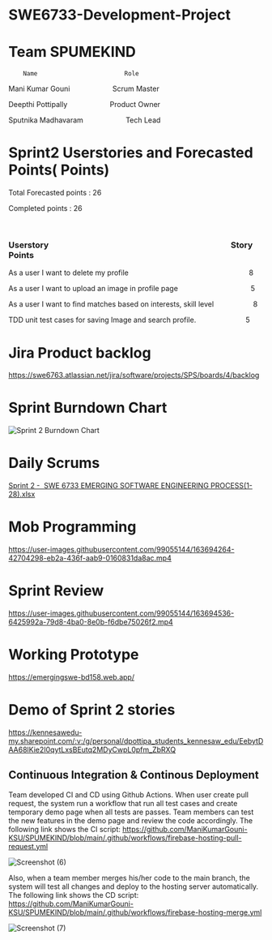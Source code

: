 # SWE6733-Development-Project

# Team SPUMEKIND
        Name                        Role
        
  Mani Kumar Gouni &emsp; &emsp; &emsp;Scrum Master
  
  Deepthi Pottipally &emsp; &emsp; &emsp;Product Owner
  
  Sputnika Madhavaram &emsp; &emsp; &emsp;Tech Lead
  
  
# Sprint2 Userstories and Forecasted Points( Points)
 Total Forecasted points : 26
 
 Completed points : 26
 
 
 ### Userstory&emsp; &emsp; &emsp;&emsp; &emsp; &emsp; &emsp; &emsp; &emsp; &emsp;&emsp; &emsp; Story Points
 
 As a user I want to delete my profile&emsp; &emsp; &emsp;&emsp; &emsp; &emsp; &emsp;&emsp;&emsp;&emsp;&emsp;&emsp;8
 
 As a user I want to upload an image in profile page &emsp;&emsp; &emsp; &emsp;&emsp;&emsp;&emsp;&emsp;5
 
 As a user I want to find matches based on interests, skill level &emsp;&emsp; &emsp;  8
 
 TDD unit test cases for saving Image and search profile.&emsp; &emsp;&emsp; &emsp;&emsp;5
 
 
# Jira Product backlog

https://swe6763.atlassian.net/jira/software/projects/SPS/boards/4/backlog
  
#  Sprint Burndown Chart

![Sprint 2 Burndown Chart](https://user-images.githubusercontent.com/99605998/163859006-54fce3f0-6d7e-483a-98ce-39eb9757bd5a.jpg)


# Daily Scrums

[Sprint 2 -  SWE 6733 EMERGING SOFTWARE ENGINEERING PROCESS(1-28).xlsx](https://github.com/ManiKumarGouni-KSU/SPUMEKIND/files/8502686/Sprint.2.-.SWE.6733.EMERGING.SOFTWARE.ENGINEERING.PROCESS.1-28.xlsx)


# Mob Programming


https://user-images.githubusercontent.com/99055144/163694264-42704298-eb2a-436f-aab9-0160831da8ac.mp4



# Sprint Review

https://user-images.githubusercontent.com/99055144/163694536-6425992a-79d8-4ba0-8e0b-f6dbe75026f2.mp4


# Working Prototype

https://emergingswe-bd158.web.app/

# Demo of Sprint 2 stories
https://kennesawedu-my.sharepoint.com/:v:/g/personal/dpottipa_students_kennesaw_edu/EebytDAA68lKie2I0qytLxsBEutq2MDyCwpL0pfm_ZbRXQ

## Continuous Integration & Continous Deployment
Team developed CI and CD using Github Actions. When user create pull request, the system run a workflow that run all test cases and create temporary demo page when all tests are passes. Team members can test the new features in the demo page and review the code accordingly. The following link shows the CI script:
https://github.com/ManiKumarGouni-KSU/SPUMEKIND/blob/main/.github/workflows/firebase-hosting-pull-request.yml

![Screenshot (6)](https://user-images.githubusercontent.com/99055144/163868149-2fc99558-2532-4877-9dc0-89e39065d53a.png)


Also, when a team member merges his/her code to the main branch, the system will test all changes and deploy to the hosting server automatically. The following link shows the CD script:
https://github.com/ManiKumarGouni-KSU/SPUMEKIND/blob/main/.github/workflows/firebase-hosting-merge.yml

![Screenshot (7)](https://user-images.githubusercontent.com/99055144/163868178-9120d119-8e65-4a9f-9b7a-c1c3d3f61a38.png)


